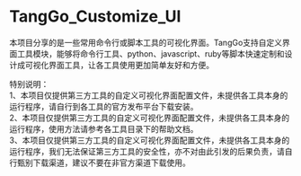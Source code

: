 # TangGo_Customize_UI

本项目分享的是一些常用命令行或脚本工具的可视化界面。TangGo支持自定义界面工具模块，能够将命令行工具、python、javascript、ruby等脚本快速定制和设计成可视化界面工具，让各工具使用更加简单友好和方便。

特别说明：</br>
1、本项目仅提供第三方工具的自定义可视化界面配置文件，未提供各工具本身的运行程序，请自行到各工具的官方发布平台下载安装。</br>
2、本项目仅提供第三方工具的自定义可视化界面配置文件，未提供各工具本身的运行程序，使用方法请参考各工具目录下的帮助文档。</br>
3、本项目仅提供第三方工具的自定义可视化界面配置文件，未提供各工具本身的运行程序，我们无法保证第三方工具的安全性，亦不对由此引发的后果负责，请自行甄别下载渠道，建议不要在非官方渠道下载使用。
